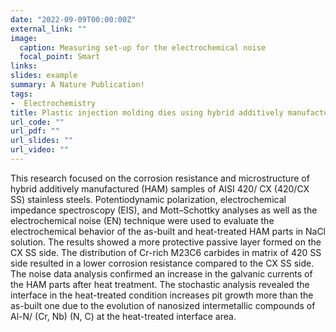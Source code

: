 ```yaml
---
date: "2022-09-09T00:00:00Z"
external_link: ""
image:
  caption: Measuring set-up for the electrochemical noise
  focal_point: Smart
links:
slides: example
summary: A Nature Publication!
tags:
-  Electrochemistry
title: Plastic injection molding dies using hybrid additively manufactured 420/CX stainless steels
url_code: ""
url_pdf: ""
url_slides: ""
url_video: ""
---
```


This research focused on the corrosion resistance and microstructure of hybrid additively manufactured (HAM) samples of AISI 420/ CX (420/CX SS) stainless steels. Potentiodynamic polarization, electrochemical impedance spectroscopy (EIS), and Mott–Schottky analyses as well as the electrochemical noise (EN) technique were used to evaluate the electrochemical behavior of the as-built and heat-treated HAM parts in NaCl solution. The results showed a more protective passive layer formed on the CX SS side. The distribution of Cr-rich M23C6 carbides in matrix of 420 SS side resulted in a lower corrosion resistance compared to the CX SS side.
The noise data analysis confirmed an increase in the galvanic currents of the HAM parts after heat treatment. The stochastic analysis revealed the interface in the heat-treated condition increases pit growth more than the as-built one due to the evolution of nanosized intermetallic compounds of Al-N/ (Cr, Nb) (N, C) at the heat-treated interface area.
